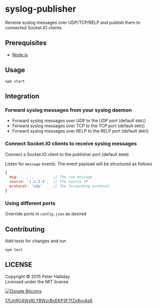 syslog-publisher
================

Receive syslog messages over UDP/TCP/RELP and publish them to connected Socket.IO clients

Prerequisites
-------------

- [Node.js](https://nodejs.org/)

Usage
-----

```
npm start
```

Integration
-----------

### Forward syslog messages from your syslog daemon

- Forward syslog messages over UDP to the UDP port (default `8001`)
- Forward syslog messages over TCP to the TCP port (default `8002`)
- Forward syslog messages over RELP to the RELP port (default `8003`)

### Connect Socket.IO clients to receive syslog messages

Connect a Socket.IO client to the publisher port (default `8000`)

Listen for `message` events. The event payload will be structured as follows

```javascript
{
  msg: '...',         // The raw message
  source: '1.2.3.4',  // The source IP
  protocol: 'udp'     // The forwarding protocol
}
```

### Using different ports

Override ports in `config.json` as desired

Contributing
------------

Add tests for changes and run

```
npm test
```

LICENSE
-------

Copyright &copy; 2015 Peter Halliday  
Licensed under the MIT license.

[![Donate Bitcoins](http://i.imgur.com/b5BZsFH.png)](bitcoin:17LtnRG4WxRLYBWzrBoEKP3F7fZx8vcAsK?amount=0.01&label=grunt-mocha-test)

[17LtnRG4WxRLYBWzrBoEKP3F7fZx8vcAsK](bitcoin:17LtnRG4WxRLYBWzrBoEKP3F7fZx8vcAsK?amount=0.01&label=grunt-mocha-test)
